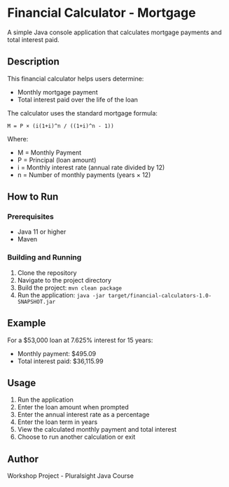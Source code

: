 # Financial Calculator - Mortgage

A simple Java console application that calculates mortgage payments and total interest paid.

## Description

This financial calculator helps users determine:

- Monthly mortgage payment
- Total interest paid over the life of the loan

The calculator uses the standard mortgage formula:

```
M = P × (i(1+i)^n / ((1+i)^n - 1))
```

Where:

- M = Monthly Payment
- P = Principal (loan amount)
- i = Monthly interest rate (annual rate divided by 12)
- n = Number of monthly payments (years × 12)

## How to Run

### Prerequisites

- Java 11 or higher
- Maven

### Building and Running

1. Clone the repository
2. Navigate to the project directory
3. Build the project: `mvn clean package`
4. Run the application: `java -jar target/financial-calculators-1.0-SNAPSHOT.jar`

## Example

For a $53,000 loan at 7.625% interest for 15 years:

- Monthly payment: $495.09
- Total interest paid: $36,115.99

## Usage

1. Run the application
2. Enter the loan amount when prompted
3. Enter the annual interest rate as a percentage
4. Enter the loan term in years
5. View the calculated monthly payment and total interest
6. Choose to run another calculation or exit

## Author

Workshop Project - Pluralsight Java Course
